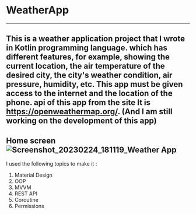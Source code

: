 # WeatherApp
---------------
This is a weather application project that I wrote in Kotlin programming language.
which has different features, for example, showing the current location, the air temperature of the desired city, the city's weather condition, air pressure, humidity, etc.
This app must be given access to the internet and the location of the phone.
api of this app from the site
It is https://openweathermap.org/.
(And I am still working on the development of this app)
---------------
Home screen
![Screenshot_20230224_181119_Weather App](https://user-images.githubusercontent.com/115555417/221221850-1e2f36e7-a023-4b5b-af7c-c42aac3800d4.jpg)
---------------
I used the following topics to make it :
1. Material Design
2. OOP
3. MVVM
4. REST API
5. Coroutine
6. Permissions
